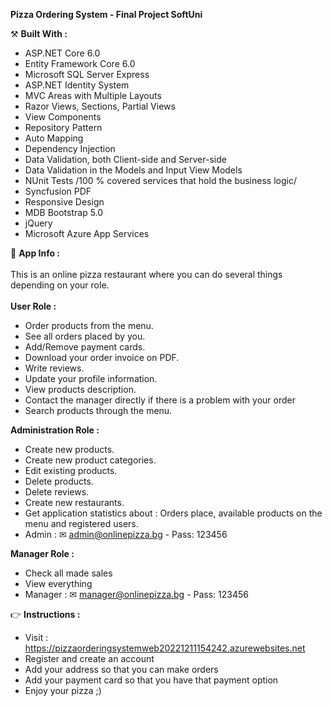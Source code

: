 <strong> Pizza Ordering System - Final Project SoftUni </strong>

  
  ⚒️  <strong> Built With : </strong>
 - ASP.NET Core 6.0
 - Entity Framework Core 6.0
 - Microsoft SQL Server Express
 - ASP.NET Identity System
 - MVC Areas with Multiple Layouts
 - Razor Views, Sections, Partial Views
 - View Components
 - Repository Pattern
 - Auto Мapping
 - Dependency Injection
 - Data Validation, both Client-side and Server-side
 - Data Validation in the Models and Input View Models
 - NUnit Tests /100 % covered services that hold the business logic/
 - Syncfusion PDF
 - Responsive Design
 - MDB Bootstrap 5.0
 - jQuery
 - Microsoft Azure App Services

💬 <strong> App Info : </strong> \
 <br />
 This is an online pizza restaurant where you can do several things depending on your role.\
 <br />
  <strong> User Role :  </strong>
 - Order products from the menu.
 - See all orders placed by you.
 - Add/Remove payment cards.
 - Download your order invoice on PDF.
 - Write reviews.
 - Update your profile information.
 - View products description.
 - Contact the manager directly if there is a problem with your order
 - Search products through the menu.
 
  <strong> Administration Role : </strong>
 - Create new products.
 - Create new product categories.
 - Edit existing products.
 - Delete products.
 - Delete reviews.
 - Create new restaurants.
 - Get application statistics about : Orders place, available products on the menu and registered users.
 - Admin : ✉ admin@onlinepizza.bg - Pass: 123456  
 
 <strong> Manager Role : </strong>
 - Check all made sales
 - View everything 
 - Manager : ✉ manager@onlinepizza.bg - Pass: 123456 

👉 <strong> Instructions : </strong>
 - Visit : https://pizzaorderingsystemweb20221211154242.azurewebsites.net
 - Register and create an account
 - Add your address so that you can make orders
 - Add your payment card so that you have that payment option
 - Enjoy your pizza ;)


